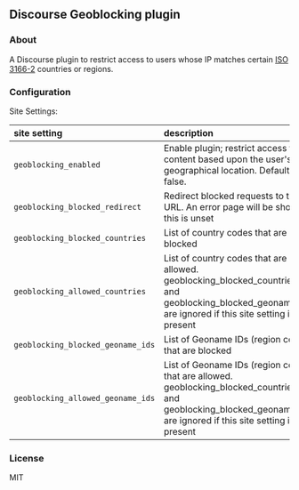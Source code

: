 ## Discourse Geoblocking plugin

### About

A Discourse plugin to restrict access to users whose IP matches certain [ISO 3166-2](https://en.wikipedia.org/wiki/ISO_3166-2) countries or regions.

### Configuration

Site Settings:

| site setting                      | description                                                                                                                                                        |
| :-                                | :-                                                                                                                                                                 |
| `geoblocking_enabled`             | Enable plugin; restrict access to content based upon the user's geographical location. Defaults to false.                                                          |
| `geoblocking_blocked_redirect`    | Redirect blocked requests to this URL. An error page will be shown if this is unset                                                                                |
| `geoblocking_blocked_countries`   | List of country codes that are blocked                                                                                                                             |
| `geoblocking_allowed_countries`   | List of country codes that are allowed. geoblocking_blocked_countries and geoblocking_blocked_geoname_ids are ignored if this site setting is present              |
| `geoblocking_blocked_geoname_ids` | List of Geoname IDs (region codes) that are blocked                                                                                                                |
| `geoblocking_allowed_geoname_ids` | List of Geoname IDs (region codes) that are allowed. geoblocking_blocked_countries and geoblocking_blocked_geoname_ids are ignored if this site setting is present |

### License

MIT

